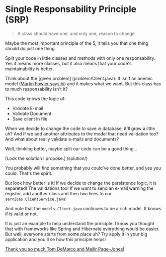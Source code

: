 # Single Responsability Principle (SRP)

> A class should have one, and only one, reason to change.

Maybe the most important principle of the 5, It tells you that one thing should do just one thing.

Split your code in little classes and methods with only one responsability. Yes it means more classes, but it also means that your code's maintainability is better. 

Think about the [given problem] (problem/Client.java). It isn't an anemic model ([Martin Fowler says hi](http://www.martinfowler.com/bliki/AnemicDomainModel.html)) and it makes what we want. But this class has to much responsability isn't it?

This code knows the logic of:
* Validate E-mail
* Validate Document
* Save client in file

When we decide to change the code to save in database, it'll grow a little uh? And if we add another attributes to the model that need validation too? And what about really validate e-mails and documents?

Well, thinking better, maybe split our code can be a good thing... 

[Look the solution I propose.] (solution/)

You probably will find something that you could've done better, and yes you could. That's the spirit. 

But look how better is it! If we decide to change the persistence logic, it is separeted! The validations too! If we want to send an e-mail warning the register,  add another class and then two lines to our `services.ClientService.java`!

And note that the `models.Client.java` continues to be a rich model. It knows if is valid or not.

It is just an example to help understand the principle. I know you thought that with frameworks like Spring and Hibernate everything would be easier. But well, everyone starts from some place uh? Try apply it in your big application and you'll se how this principle helps!

[Thank you so much Tom DeMarco and Meilir Page-Jones!](https://drive.google.com/file/d/0ByOwmqah_nuGNHEtcU5OekdDMkk/view)

